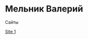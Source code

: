 # Мельник Валерий
Сайты

[Site 1](sladewilson21.github.io/site1/index.html "Cristiano Ronaldo BIO")

